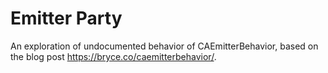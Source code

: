 # Emitter Party

An exploration of undocumented behavior of CAEmitterBehavior, based on the blog post https://bryce.co/caemitterbehavior/.

